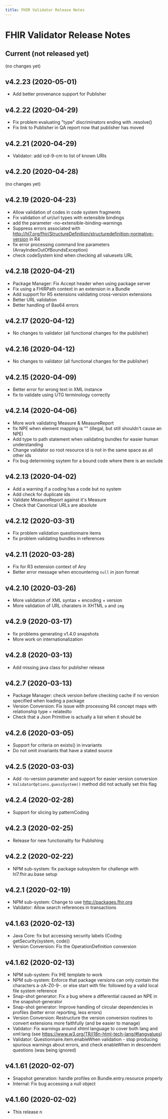 ```yaml
---
title: FHIR Validator Release Notes
---
```


# FHIR Validator Release Notes

## Current (not released yet)

(no changes yet)

## v4.2.23 (2020-05-01)


* Add better provenance support for Publisher 

## v4.2.22 (2020-04-29)


* Fix problem evaluating "type" discriminators ending with .resolve()
* Fix link to Publisher in QA report now that publisher has moved

## v4.2.21 (2020-04-29)

* Validator: add icd-9-cm to list of known URIs

## v4.2.20 (2020-04-28)

(no changes yet)

## v4.2.19 (2020-04-23)


* Allow validation of codes in code system fragments
* Fix validation of uri/url types with extensible bindings
* add the parameter -no-extensible-binding-warnings
* Suppress errors associated with http://hl7.org/fhir/StructureDefinition/structuredefinition-normative-version in R4
* fix error processing command line parameters (ArrayIndexOutOfBoundsException)
* check codeSystem kind when checking all valuesets URL

## v4.2.18 (2020-04-21)

* Package Manager: Fix Accept header when using package server
* Fix using a FHIRPath context in an extension in a Bundle
* Add support for R5 extensions validating cross-version extensions
* Better URL validation
* Better handling of Bas64 errors

## v4.2.17 (2020-04-12)

* No changes to validator (all functional changes for the publisher)

## v4.2.16 (2020-04-12)

* No changes to validator (all functional changes for the publisher)

## v4.2.15 (2020-04-09)


* Better error for wrong text in XML instance
* fix to validate using UTG terminology correctly 

## v4.2.14 (2020-04-06)


* More work validating Measure & MeasureReport 
* fix NPE when element mapping is "" (illegal, but still shouldn't cause an NPE)
* Add type to path statement when validating bundles for easier human understanding
* Change validator so root resource id is not in the same space as all other ids
* Fix bug determining ssytem for a bound code where there is an exclude

## v4.2.13 (2020-04-02)

* Add a warning if a coding has a code but no system
* Add check for duplicate ids 
* Validate MeasureReport against it's Measure
* Check that Canonical URLs are absolute 

## v4.2.12 (2020-03-31)

* Fix problem validation questionnaire items 
* fix problem validating bundles in references 

## v4.2.11 (2020-03-28)


* Fix for R3 extension context of Any
* Better error message when encountering ```null``` in json format


## v4.2.10 (2020-03-26)

* More validation of XML syntax + encoding + version
* More validation of URL charaters in XHTML ```a``` and ```img```

## v4.2.9 (2020-03-17)

* fix problems generating v1.4.0 snapshots
* More work on internationalization

## v4.2.8 (2020-03-13)

* Add missing java class for publisher release

## v4.2.7 (2020-03-13)

* Package Manager: check version before checking cache if no version specified when loading a package
* Version Conversion: Fix issue with processing R4 concept maps with relationship type = relatedto
* Check that a Json Primitive is actually a list when it should be

## v4.2.6 (2020-03-05)

* Support for criteria on exists() in invariants
* Do not omit invariants that have a stated source

## v4.2.5 (2020-03-03)

* Add -to-version parameter and support for easier version conversion
* `ValidatorOptions.guessSystem()` method did not actually set this flag

## v4.2.4 (2020-02-28)

* Support for slicing by patternCoding

## v4.2.3 (2020-02-25)

* Release for new functionality for Publishing

## v4.2.2 (2020-02-22)

* NPM sub-system: fix package subsystem for challenge with hl7.fhir.au.base setup

## v4.2.1 (2020-02-19)

* NPM sub-system: Change to use http://packages.fhir.org
* Validator: Allow search references in transactions

## v4.1.63 (2020-02-13)

* Java Core: fix but accessing security labels (Coding getSecurity(system, code))
* Version Conversion: Fix the OperationDefinition conversion

## v4.1.62 (2020-02-13)

* NPM sub-system: Fix IHE template to work
* NPM sub-system: Enforce that package versions can only contain the characters a-zA-Z0-9-. or else start with file: followed by a valid local file system reference
* Snap-shot generator: Fix a bug where a differential caused an NPE in the snapshot-generator
* Snap-shot generator: Improve handling of circular dependencies in profiles (better error reporting, less errors)
* Version Conversion: Restructure the version conversion routines to convert extensions more faithfully (and be easier to manage)
* Validator: Fix warnings around xhtml language to cover both lang and xml:lang (see https://www.w3.org/TR/i18n-html-tech-lang/#langvalues)
* Validator: Questionnaire.item.enableWhen validation - stop producing spurious warnings about errors, and check enableWhen in descendent questions (was being ignored)

## v4.1.61 (2020-02-07)

* Snapshot generation: handle profiles on Bundle.entry.resource properly
* Internal: Fix bug accessing a null object

## v4.1.60 (2020-02-02)

* This release n